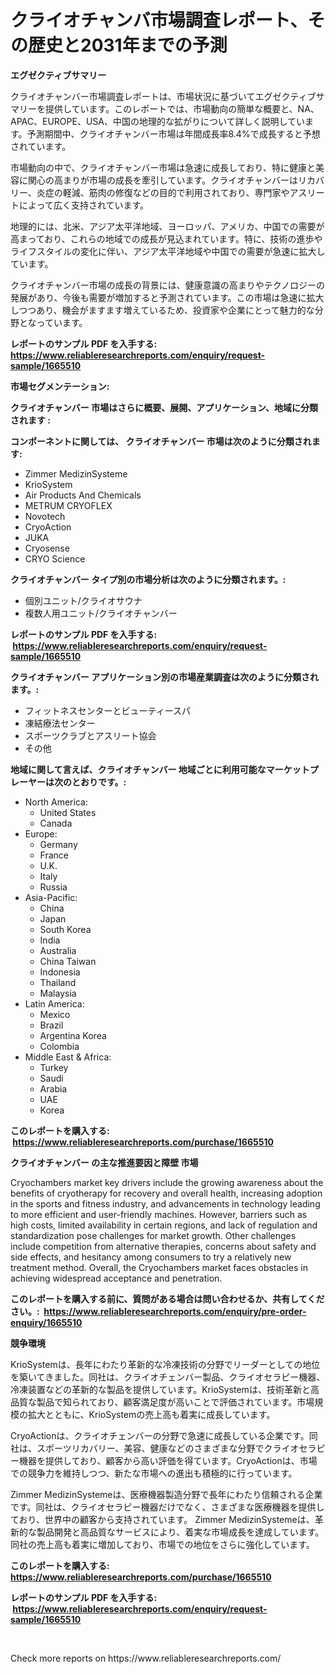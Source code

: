 <p><h1>クライオチャンバ市場調査レポート、その歴史と2031年までの予測</h1></p><p><strong>エグゼクティブサマリー</strong></p>
<p><p>クライオチャンバー市場調査レポートは、市場状況に基づいてエグゼクティブサマリーを提供しています。このレポートでは、市場動向の簡単な概要と、NA、APAC、EUROPE、USA、中国の地理的な拡がりについて詳しく説明しています。予測期間中、クライオチャンバー市場は年間成長率8.4%で成長すると予想されています。</p><p>市場動向の中で、クライオチャンバー市場は急速に成長しており、特に健康と美容に関心の高まりが市場の成長を牽引しています。クライオチャンバーはリカバリー、炎症の軽減、筋肉の修復などの目的で利用されており、専門家やアスリートによって広く支持されています。</p><p>地理的には、北米、アジア太平洋地域、ヨーロッパ、アメリカ、中国での需要が高まっており、これらの地域での成長が見込まれています。特に、技術の進歩やライフスタイルの変化に伴い、アジア太平洋地域や中国での需要が急速に拡大しています。</p><p>クライオチャンバー市場の成長の背景には、健康意識の高まりやテクノロジーの発展があり、今後も需要が増加すると予測されています。この市場は急速に拡大しつつあり、機会がますます増えているため、投資家や企業にとって魅力的な分野となっています。</p></p>
<p><strong>レポートのサンプル PDF を入手する: <a href="https://www.reliableresearchreports.com/enquiry/request-sample/1665510">https://www.reliableresearchreports.com/enquiry/request-sample/1665510</a></strong></p>
<p><strong>市場セグメンテーション:</strong></p>
<p><strong> クライオチャンバー 市場はさらに概要、展開、アプリケーション、地域に分類されます :</strong></p>
<p><strong>コンポーネントに関しては、 クライオチャンバー 市場は次のように分類されます: &nbsp;</strong></p>
<p><ul><li>Zimmer MedizinSysteme</li><li>KrioSystem</li><li>Air Products And Chemicals</li><li>METRUM CRYOFLEX</li><li>Novotech</li><li>CryoAction</li><li>JUKA</li><li>Cryosense</li><li>CRYO Science</li></ul></p>
<p><strong> クライオチャンバー タイプ別の市場分析は次のように分類されます。:</strong></p>
<p><ul><li>個別ユニット/クライオサウナ</li><li>複数人用ユニット/クライオチャンバー</li></ul></p>
<p><strong>レポートのサンプル PDF を入手する: &nbsp;<a href="https://www.reliableresearchreports.com/enquiry/request-sample/1665510">https://www.reliableresearchreports.com/enquiry/request-sample/1665510</a></strong></p>
<p><strong> クライオチャンバー アプリケーション別の市場産業調査は次のように分類されます。:</strong></p>
<p><ul><li>フィットネスセンターとビューティースパ</li><li>凍結療法センター</li><li>スポーツクラブとアスリート協会</li><li>その他</li></ul></p>
<p><strong>地域に関して言えば、クライオチャンバー 地域ごとに利用可能なマーケットプレーヤーは次のとおりです。:</strong></p>
<p><ul>
    <li>
        North America:
        <ul>
            <li>United States</li>
            <li>Canada</li>
        </ul>
    </li>
    <li>
        Europe:
        <ul>
            <li>Germany</li>
            <li>France</li>
            <li>U.K.</li>
            <li>Italy</li>
            <li>Russia</li>
        </ul>
    </li>
    <li>
        Asia-Pacific:
        <ul>
            <li>China</li>
            <li>Japan</li>
            <li>South Korea</li>
            <li>India</li>
            <li>Australia</li>
            <li>China Taiwan</li>
            <li>Indonesia</li>
            <li>Thailand</li>
            <li>Malaysia</li>
        </ul>
    </li>
    <li>
        Latin America:
        <ul>
            <li>Mexico</li>
            <li>Brazil</li>
            <li>Argentina Korea</li>
            <li>Colombia</li>
        </ul>
    </li>
    <li>
        Middle East & Africa:
        <ul>
            <li>Turkey</li>
            <li>Saudi</li>
            <li>Arabia</li>
            <li>UAE</li>
            <li>Korea</li>
        </ul>
    </li>
    </ul></p>
<p><strong>このレポートを購入する: &nbsp;<a href="https://www.reliableresearchreports.com/purchase/1665510">https://www.reliableresearchreports.com/purchase/1665510</a></strong></p>
<p><strong>クライオチャンバー の主な推進要因と障壁 市場</strong></p>
<p><p>Cryochambers market key drivers include the growing awareness about the benefits of cryotherapy for recovery and overall health, increasing adoption in the sports and fitness industry, and advancements in technology leading to more efficient and user-friendly machines. However, barriers such as high costs, limited availability in certain regions, and lack of regulation and standardization pose challenges for market growth. Other challenges include competition from alternative therapies, concerns about safety and side effects, and hesitancy among consumers to try a relatively new treatment method. Overall, the Cryochambers market faces obstacles in achieving widespread acceptance and penetration.</p></p>
<p><strong>このレポートを購入する前に、質問がある場合は問い合わせるか、共有してください。:&nbsp; <a href="https://www.reliableresearchreports.com/enquiry/pre-order-enquiry/1665510">https://www.reliableresearchreports.com/enquiry/pre-order-enquiry/1665510</a></strong></p>
<p><strong>競争環境</strong></p>
<p><p>KrioSystemは、長年にわたり革新的な冷凍技術の分野でリーダーとしての地位を築いてきました。同社は、クライオチェンバー製品、クライオセラピー機器、冷凍装置などの革新的な製品を提供しています。KrioSystemは、技術革新と高品質な製品で知られており、顧客満足度が高いことで評価されています。市場規模の拡大とともに、KrioSystemの売上高も着実に成長しています。</p><p>CryoActionは、クライオチェンバーの分野で急速に成長している企業です。同社は、スポーツリカバリー、美容、健康などのさまざまな分野でクライオセラピー機器を提供しており、顧客から高い評価を得ています。CryoActionは、市場での競争力を維持しつつ、新たな市場への進出も積極的に行っています。</p><p>Zimmer MedizinSystemeは、医療機器製造分野で長年にわたり信頼される企業です。同社は、クライオセラピー機器だけでなく、さまざまな医療機器を提供しており、世界中の顧客から支持されています。 Zimmer MedizinSystemeは、革新的な製品開発と高品質なサービスにより、着実な市場成長を達成しています。 同社の売上高も着実に増加しており、市場での地位をさらに強化しています。</p></p>
<p><strong>このレポートを購入する: &nbsp; <a href="https://www.reliableresearchreports.com/purchase/1665510">https://www.reliableresearchreports.com/purchase/1665510</a></strong></p>
<p><strong>レポートのサンプル PDF を入手する: &nbsp;<a href="https://www.reliableresearchreports.com/enquiry/request-sample/1665510">https://www.reliableresearchreports.com/enquiry/request-sample/1665510</a></strong><strong></strong></p>
<p>&nbsp;</p>
<p>Check more reports on https://www.reliableresearchreports.com/</p>